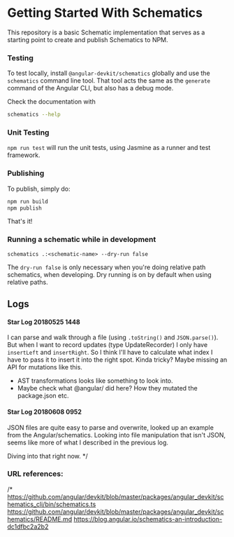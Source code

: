 # Getting Started With Schematics

This repository is a basic Schematic implementation that serves as a starting point to create and publish Schematics to NPM.

### Testing

To test locally, install `@angular-devkit/schematics` globally and use the `schematics` command line tool. That tool acts the same as the `generate` command of the Angular CLI, but also has a debug mode.

Check the documentation with
```bash
schematics --help
```

### Unit Testing

`npm run test` will run the unit tests, using Jasmine as a runner and test framework.

### Publishing

To publish, simply do:

```bash
npm run build
npm publish
```

That's it!
 
### Running a schematic while in development
`schematics .:<schematic-name> --dry-run false`

The `dry-run false` is only necessary when you're doing relative path schematics, when developing. Dry running is on by default when using relative paths.

## Logs

#### Star Log 20180525 1448
I can parse and walk through a file (using `.toString()` and `JSON.parse()`).
But when I want to record updates (type UpdateRecorder) I only have `insertLeft` and `insertRight`.
So I think I'll have to calculate what index I have to pass it to insert it into the right spot. Kinda tricky? Maybe missing an API for mutations like this.

- AST transformations looks like something to look into.
- Maybe check what @angular/ did here? How they mutated the package.json etc.

#### Star Log 20180608 0952
JSON files are quite easy to parse and overwrite, looked up an example from the Angular/schematics.
Looking into file manipulation that isn't JSON, seems like more of what I described in the previous log.

Diving into that right now.
*/

### URL references:
/* https://github.com/angular/devkit/blob/master/packages/angular_devkit/schematics_cli/bin/schematics.ts 
   https://github.com/angular/devkit/blob/master/packages/angular_devkit/schematics/README.md
   https://blog.angular.io/schematics-an-introduction-dc1dfbc2a2b2
